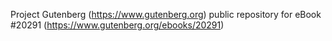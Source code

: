 Project Gutenberg (https://www.gutenberg.org) public repository for eBook #20291 (https://www.gutenberg.org/ebooks/20291)
